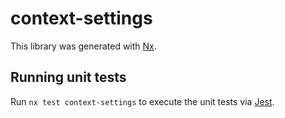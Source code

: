 # context-settings

This library was generated with [Nx](https://nx.dev).

## Running unit tests

Run `nx test context-settings` to execute the unit tests via [Jest](https://jestjs.io).

